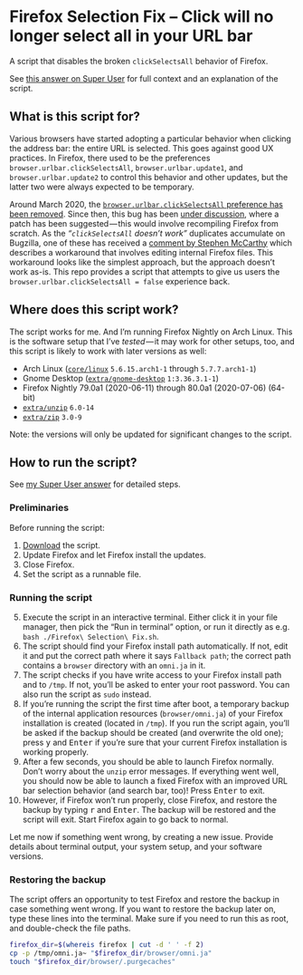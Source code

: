 # Firefox Selection Fix – Click will no longer select all in your URL bar

A script that disables the broken `clickSelectsAll` behavior of Firefox.

See [this answer on Super User][super-user] for full context and an explanation of the script.

## What is this script for?

Various browsers have started adopting a particular behavior when clicking the address bar: the entire URL is selected.
This goes against good UX practices.
In Firefox, there used to be the preferences `browser.urlbar.clickSelectsAll`, `browser.urlbar.update1`, and `browser.urlbar.update2` to control this behavior and other updates, but the latter two were always expected to be temporary.

Around March 2020, the [`browser.urlbar.clickSelectsAll` preference has been removed][regression-bug].
Since then, this bug has been [under discussion][bug], where a patch has been suggested — this would involve recompiling Firefox from scratch.
As the _“`clickSelectsAll` doesn’t work”_ duplicates accumulate on Bugzilla, one of these has received a [comment by Stephen McCarthy][bugzilla-workaround] which describes a workaround that involves editing internal Firefox files.
This workaround looks like the simplest approach, but the approach doesn’t work as-is.
This repo provides a script that attempts to give us users the `browser.urlbar.clickSelectsAll = false` experience back.

## Where does this script work?

The script works for me.
And I’m running Firefox Nightly on Arch Linux.
This is the software setup that I’ve _tested_ — it may work for other setups, too, and this script is likely to work with later versions as well:

* Arch Linux ([`core/linux`][linux] `5.6.15.arch1-1` through `5.7.7.arch1-1`)
* Gnome Desktop ([`extra/gnome-desktop`][gnome-desktop] `1:3.36.3.1-1`)
* Firefox Nightly 79.0a1 (2020-06-11) through 80.0a1 (2020-07-06) (64-bit)
* [`extra/unzip`][unzip] `6.0-14`
* [`extra/zip`][zip] `3.0-9`

Note: the versions will only be updated for significant changes to the script.

## How to run the script?

See [my Super User answer][super-user] for detailed steps.

### Preliminaries

Before running the script:

1. [Download][sh] the script.
2. Update Firefox and let Firefox install the updates.
3. Close Firefox.
4. Set the script as a runnable file.

### Running the script

5. Execute the script in an interactive terminal.
   Either click it in your file manager, then pick the “Run in terminal” option, or run it directly as e.g. `bash ./Firefox\ Selection\ Fix.sh`.
6. The script should find your Firefox install path automatically.
   If not, edit it and put the correct path where it says `Fallback path`; the correct path contains a `browser` directory with an `omni.ja` in it.
7. The script checks if you have write access to your Firefox install path and to `/tmp`.
   If not, you’ll be asked to enter your root password.
   You can also run the script as `sudo` instead.
8. If you’re running the script the first time after boot, a temporary backup of the internal application resources (`browser/omni.ja`) of your Firefox installation is created (located in `/tmp`).
   If you run the script again, you’ll be asked if the backup should be created (and overwrite the old one); press <kbd>y</kbd> and <kbd>Enter</kbd> if you’re sure that your current Firefox installation is working properly.
9. After a few seconds, you should be able to launch Firefox normally.
   Don’t worry about the `unzip` error messages.
   If everything went well, you should now be able to launch a fixed Firefox with an improved URL bar selection behavior (and search bar, too)!
   Press <kbd>Enter</kbd> to exit.
10. However, if Firefox won’t run properly, close Firefox, and restore the backup by typing <kbd>r</kbd> and <kbd>Enter</kbd>.
    The backup will be restored and the script will exit.
    Start Firefox again to go back to normal.

Let me now if something went wrong, by creating a new issue.
Provide details about terminal output, your system setup, and your software versions.

### Restoring the backup

The script offers an opportunity to test Firefox and restore the backup in case something went wrong.
If you want to restore the backup later on, type these lines into the terminal.
Make sure if you need to run this as root, and double-check the file paths.

```sh
firefox_dir=$(whereis firefox | cut -d ' ' -f 2)
cp -p /tmp/omni.ja~ "$firefox_dir/browser/omni.ja"
touch "$firefox_dir/browser/.purgecaches"
```


  [super-user]: https://superuser.com/a/1559926/751213
  [regression-bug]: https://bugzilla.mozilla.org/show_bug.cgi?id=333714
  [bug]: https://bugzilla.mozilla.org/show_bug.cgi?id=1621570
  [bugzilla-workaround]: https://bugzilla.mozilla.org/show_bug.cgi?id=1643973#c6
  [sh]: https://raw.githubusercontent.com/SebastianSimon/firefox-selection-fix/master/Firefox%20Selection%20Fix.sh
  [linux]: https://www.archlinux.org/packages/core/x86_64/linux/
  [gnome-desktop]: https://www.archlinux.org/packages/extra/x86_64/gnome-desktop/
  [unzip]: https://www.archlinux.org/packages/extra/x86_64/unzip/
  [zip]: https://www.archlinux.org/packages/extra/x86_64/zip/
